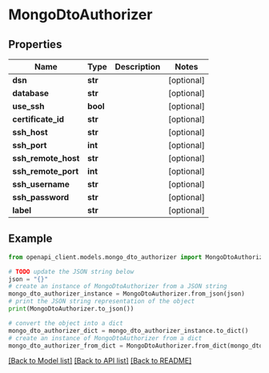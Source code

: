 # MongoDtoAuthorizer


## Properties

Name | Type | Description | Notes
------------ | ------------- | ------------- | -------------
**dsn** | **str** |  | [optional] 
**database** | **str** |  | [optional] 
**use_ssh** | **bool** |  | [optional] 
**certificate_id** | **str** |  | [optional] 
**ssh_host** | **str** |  | [optional] 
**ssh_port** | **int** |  | [optional] 
**ssh_remote_host** | **str** |  | [optional] 
**ssh_remote_port** | **int** |  | [optional] 
**ssh_username** | **str** |  | [optional] 
**ssh_password** | **str** |  | [optional] 
**label** | **str** |  | [optional] 

## Example

```python
from openapi_client.models.mongo_dto_authorizer import MongoDtoAuthorizer

# TODO update the JSON string below
json = "{}"
# create an instance of MongoDtoAuthorizer from a JSON string
mongo_dto_authorizer_instance = MongoDtoAuthorizer.from_json(json)
# print the JSON string representation of the object
print(MongoDtoAuthorizer.to_json())

# convert the object into a dict
mongo_dto_authorizer_dict = mongo_dto_authorizer_instance.to_dict()
# create an instance of MongoDtoAuthorizer from a dict
mongo_dto_authorizer_from_dict = MongoDtoAuthorizer.from_dict(mongo_dto_authorizer_dict)
```
[[Back to Model list]](../README.md#documentation-for-models) [[Back to API list]](../README.md#documentation-for-api-endpoints) [[Back to README]](../README.md)


